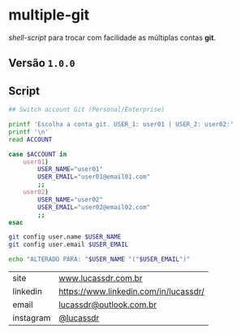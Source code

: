 # multiple-git

_shell-script_ para trocar com facilidade as múltiplas contas **git**.

## **Versão** `1.0.0`

## Script

```sh
## Switch account Git (Personal/Enterprise)

printf 'Escolha a conta git. USER_1: user01 | USER_2: user02:'
printf '\n'
read ACCOUNT

case $ACCOUNT in
	user01)
		USER_NAME="user01"
		USER_EMAIL="user01@email01.com"
		;;
	user02)
      	USER_NAME="user02"
		USER_EMAIL="user02@email02.com"
      	;;
esac

git config user.name $USER_NAME
git config user.email $USER_EMAIL

echo "ALTERADO PARA: "$USER_NAME "("$USER_EMAIL")"
```

|           |                                                  |
| --------- | ------------------------------------------------ |
| site      | www.lucassdr.com.br                              |
| linkedin  | https://www.linkedin.com/in/lucassdr/            |
| email     | lucassdr@outlook.com.br                          |
| instagram | [@lucassdr](https://www.instagram.com/lucassdr/) |
